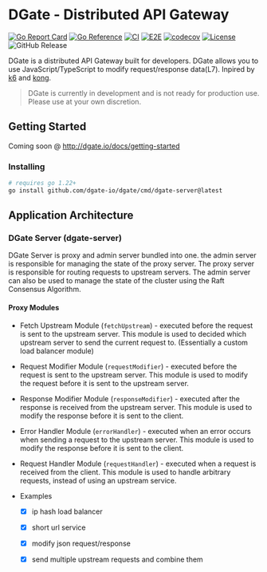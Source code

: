 # DGate - Distributed API Gateway

[![Go Report Card](https://goreportcard.com/badge/github.com/dgate-io/dgate)](https://goreportcard.com/report/github.com/dgate-io/dgate)
[![Go Reference](https://pkg.go.dev/badge/github.com/dgate-io/dgate.svg)](https://pkg.go.dev/github.com/dgate-io/dgate)
[![CI](https://github.com/dgate-io/dgate/actions/workflows/ci.yml/badge.svg)](https://github.com/dgate-io/dgate/actions/workflows/ci.yml)
[![E2E](https://github.com/dgate-io/dgate/actions/workflows/e2e.yml/badge.svg)](https://github.com/dgate-io/dgate/actions/workflows/e2e.yml)
[![codecov](https://codecov.io/gh/dgate-io/dgate/graph/badge.svg?token=KIDT82HSO9)](https://codecov.io/gh/dgate-io/dgate)
[![License](https://img.shields.io/badge/License-Apache%202.0-blue.svg)](https://opensource.org/licenses/Apache-2.0)
![GitHub Release](https://img.shields.io/github/v/release/dgate-io/dgate)


DGate is a distributed API Gateway built for developers. DGate allows you to use JavaScript/TypeScript to modify request/response data(L7). Inpired by [k6](https://github.com/grafana/k6) and [kong](https://github.com/Kong/kong).

> DGate is currently in development and is not ready for production use. Please use at your own discretion.

## Getting Started

Coming soon @ http://dgate.io/docs/getting-started

### Installing

```bash
# requires go 1.22+
go install github.com/dgate-io/dgate/cmd/dgate-server@latest
```

## Application Architecture

### DGate Server (dgate-server)

DGate Server is proxy and admin server bundled into one. the admin server is responsible for managing the state of the proxy server. The proxy server is responsible for routing requests to upstream servers. The admin server can also be used to manage the state of the cluster using the Raft Consensus Algorithm.

#### Proxy Modules

- Fetch Upstream Module (`fetchUpstream`) - executed before the request is sent to the upstream server. This module is used to decided which upstream server to send the current request to. (Essentially a custom load balancer module)

- Request Modifier Module (`requestModifier`) - executed before the request is sent to the upstream server. This module is used to modify the request before it is sent to the upstream server.

- Response Modifier Module (`responseModifier`) - executed after the response is received from the upstream server. This module is used to modify the response before it is sent to the client.

- Error Handler Module (`errorHandler`) - executed when an error occurs when sending a request to the upstream server. This module is used to modify the response before it is sent to the client.

- Request Handler Module (`requestHandler`) - executed when a request is received from the client. This module is used to handle arbitrary requests, instead of using an upstream service.



- Examples
  - [x] ip hash load balancer
  - [x] short url service
  - [x] modify json request/response
  - [x] send multiple upstream requests and combine them

